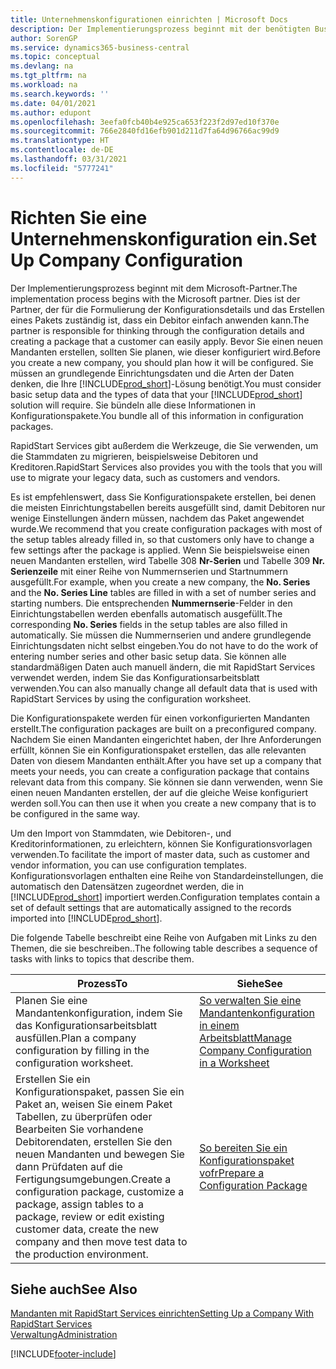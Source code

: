 ```yaml
---
title: Unternehmenskonfigurationen einrichten | Microsoft Docs
description: Der Implementierungsprozess beginnt mit der benötigten Business Central Lösung. Sie bündeln alle diese Informationen in Konfigurationspakete.
author: SorenGP
ms.service: dynamics365-business-central
ms.topic: conceptual
ms.devlang: na
ms.tgt_pltfrm: na
ms.workload: na
ms.search.keywords: ''
ms.date: 04/01/2021
ms.author: edupont
ms.openlocfilehash: 3eefa0fcb40b4e925ca653f223f2d97ed10f370e
ms.sourcegitcommit: 766e2840fd16efb901d211d7fa64d96766ac99d9
ms.translationtype: HT
ms.contentlocale: de-DE
ms.lasthandoff: 03/31/2021
ms.locfileid: "5777241"
---
```

# <a name="set-up-company-configuration"></a><span data-ttu-id="370a2-104">Richten Sie eine Unternehmenskonfiguration ein.</span><span class="sxs-lookup"><span data-stu-id="370a2-104">Set Up Company Configuration</span></span>
<span data-ttu-id="370a2-105">Der Implementierungsprozess beginnt mit dem Microsoft-Partner.</span><span class="sxs-lookup"><span data-stu-id="370a2-105">The implementation process begins with the Microsoft partner.</span></span> <span data-ttu-id="370a2-106">Dies ist der Partner, der für die Formulierung der Konfigurationsdetails und das Erstellen eines Pakets zuständig ist, dass ein Debitor einfach anwenden kann.</span><span class="sxs-lookup"><span data-stu-id="370a2-106">The partner is responsible for thinking through the configuration details and creating a package that a customer can easily apply.</span></span> <span data-ttu-id="370a2-107">Bevor Sie einen neuen Mandanten erstellen, sollten Sie planen, wie dieser konfiguriert wird.</span><span class="sxs-lookup"><span data-stu-id="370a2-107">Before you create a new company, you should plan how it will be configured.</span></span> <span data-ttu-id="370a2-108">Sie müssen an grundlegende Einrichtungsdaten und die Arten der Daten denken, die Ihre [!INCLUDE[prod_short](includes/prod_short.md)]-Lösung benötigt.</span><span class="sxs-lookup"><span data-stu-id="370a2-108">You must consider basic setup data and the types of data that your [!INCLUDE[prod_short](includes/prod_short.md)] solution will require.</span></span> <span data-ttu-id="370a2-109">Sie bündeln alle diese Informationen in Konfigurationspakete.</span><span class="sxs-lookup"><span data-stu-id="370a2-109">You bundle all of this information in configuration packages.</span></span>

<span data-ttu-id="370a2-110">RapidStart Services gibt außerdem die Werkzeuge, die Sie verwenden, um die Stammdaten zu migrieren, beispielsweise Debitoren und Kreditoren.</span><span class="sxs-lookup"><span data-stu-id="370a2-110">RapidStart Services also provides you with the tools that you will use to migrate your legacy data, such as customers and vendors.</span></span>  

<span data-ttu-id="370a2-111">Es ist empfehlenswert, dass Sie Konfigurationspakete erstellen, bei denen die meisten Einrichtungstabellen bereits ausgefüllt sind, damit Debitoren nur wenige Einstellungen ändern müssen, nachdem das Paket angewendet wurde.</span><span class="sxs-lookup"><span data-stu-id="370a2-111">We recommend that you create configuration packages with most of the setup tables already filled in, so that customers only have to change a few settings after the package is applied.</span></span> <span data-ttu-id="370a2-112">Wenn Sie beispielsweise einen neuen Mandanten erstellen, wird Tabelle 308 **Nr-Serien** und Tabelle 309 **Nr. Serienzeile**  mit einer Reihe von Nummernserien und Startnummern ausgefüllt.</span><span class="sxs-lookup"><span data-stu-id="370a2-112">For example, when you create a new company, the **No. Series** and the **No. Series Line** tables are filled in with a set of number series and starting numbers.</span></span> <span data-ttu-id="370a2-113">Die entsprechenden **Nummernserie**-Felder in den Einrichtungstabellen werden ebenfalls automatisch ausgefüllt.</span><span class="sxs-lookup"><span data-stu-id="370a2-113">The corresponding **No. Series** fields in the setup tables are also filled in automatically.</span></span> <span data-ttu-id="370a2-114">Sie müssen die Nummernserien und andere grundlegende Einrichtungsdaten nicht selbst eingeben.</span><span class="sxs-lookup"><span data-stu-id="370a2-114">You do not have to do the work of entering number series and other basic setup data.</span></span> <span data-ttu-id="370a2-115">Sie können alle standardmäßigen Daten auch manuell ändern, die mit RapidStart Services verwendet werden, indem Sie das Konfigurationsarbeitsblatt verwenden.</span><span class="sxs-lookup"><span data-stu-id="370a2-115">You can also manually change all default data that is used with RapidStart Services by using the configuration worksheet.</span></span>  

<span data-ttu-id="370a2-116">Die Konfigurationspakete werden für einen vorkonfigurierten Mandanten erstellt.</span><span class="sxs-lookup"><span data-stu-id="370a2-116">The configuration packages are built on a preconfigured company.</span></span> <span data-ttu-id="370a2-117">Nachdem Sie einen Mandanten eingerichtet haben, der Ihre Anforderungen erfüllt, können Sie ein Konfigurationspaket erstellen, das alle relevanten Daten von diesem Mandanten enthält.</span><span class="sxs-lookup"><span data-stu-id="370a2-117">After you have set up a company that meets your needs, you can create a configuration package that contains relevant data from this company.</span></span> <span data-ttu-id="370a2-118">Sie können sie dann verwenden, wenn Sie einen neuen Mandanten erstellen, der auf die gleiche Weise konfiguriert werden soll.</span><span class="sxs-lookup"><span data-stu-id="370a2-118">You can then use it when you create a new company that is to be configured in the same way.</span></span>  

<span data-ttu-id="370a2-119">Um den Import von Stammdaten, wie Debitoren-, und Kreditorinformationen, zu erleichtern, können Sie Konfigurationsvorlagen verwenden.</span><span class="sxs-lookup"><span data-stu-id="370a2-119">To facilitate the import of master data, such as customer and vendor information, you can use configuration templates.</span></span> <span data-ttu-id="370a2-120">Konfigurationsvorlagen enthalten eine Reihe von Standardeinstellungen, die automatisch den Datensätzen zugeordnet werden, die in [!INCLUDE[prod_short](includes/prod_short.md)] importiert werden.</span><span class="sxs-lookup"><span data-stu-id="370a2-120">Configuration templates contain a set of default settings that are automatically assigned to the records imported into [!INCLUDE[prod_short](includes/prod_short.md)].</span></span>

<span data-ttu-id="370a2-121">Die folgende Tabelle beschreibt eine Reihe von Aufgaben mit Links zu den Themen, die sie beschreiben..</span><span class="sxs-lookup"><span data-stu-id="370a2-121">The following table describes a sequence of tasks with links to topics that describe them.</span></span>

|<span data-ttu-id="370a2-122">**Prozess**</span><span class="sxs-lookup"><span data-stu-id="370a2-122">**To**</span></span>|<span data-ttu-id="370a2-123">**Siehe**</span><span class="sxs-lookup"><span data-stu-id="370a2-123">**See**</span></span>|  
|------------|-------------|  
|<span data-ttu-id="370a2-124">Planen Sie eine Mandantenkonfiguration, indem Sie das Konfigurationsarbeitsblatt ausfüllen.</span><span class="sxs-lookup"><span data-stu-id="370a2-124">Plan a company configuration by filling in the configuration worksheet.</span></span>|[<span data-ttu-id="370a2-125">So verwalten Sie eine Mandantenkonfiguration in einem Arbeitsblatt</span><span class="sxs-lookup"><span data-stu-id="370a2-125">Manage Company Configuration in a Worksheet</span></span>](admin-how-to-manage-company-configuration-in-a-worksheet.md)|  
|<span data-ttu-id="370a2-126">Erstellen Sie ein Konfigurationspaket, passen Sie ein Paket an, weisen Sie einem Paket Tabellen, zu überprüfen oder Bearbeiten Sie vorhandene Debitorendaten, erstellen Sie den neuen Mandanten und bewegen Sie dann Prüfdaten auf die Fertigungsumgebungen.</span><span class="sxs-lookup"><span data-stu-id="370a2-126">Create a configuration package, customize a package, assign tables to a package, review or edit existing customer data, create the new company and then move test data to the production environment.</span></span>|[<span data-ttu-id="370a2-127">So bereiten Sie ein Konfigurationspaket vofr</span><span class="sxs-lookup"><span data-stu-id="370a2-127">Prepare a Configuration Package</span></span>](admin-how-to-prepare-a-configuration-package.md)| 

## <a name="see-also"></a><span data-ttu-id="370a2-128">Siehe auch</span><span class="sxs-lookup"><span data-stu-id="370a2-128">See Also</span></span>  
[<span data-ttu-id="370a2-129">Mandanten mit RapidStart Services einrichten</span><span class="sxs-lookup"><span data-stu-id="370a2-129">Setting Up a Company With RapidStart Services</span></span>](admin-set-up-a-company-with-rapidstart.md)  
[<span data-ttu-id="370a2-130">Verwaltung</span><span class="sxs-lookup"><span data-stu-id="370a2-130">Administration</span></span>](admin-setup-and-administration.md)


[!INCLUDE[footer-include](includes/footer-banner.md)]